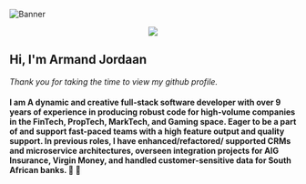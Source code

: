 ![Banner](https://github.com/ArmandJ77/ArmandJ77/blob/main/images/banner.jpg?raw=true)

<p align="center">
  <img src="[https://github.com/thmsgbrt/thmsgbrt/workflows/README%20build/badge.svg](https://komarev.com/ghpvc/?username=ArmandJ77&color=green)" /></p>

## Hi, I'm Armand Jordaan

*Thank you for taking the time to view my github profile.*

#### I am A dynamic and creative full-stack software developer with over 9 years of experience in producing robust code for high-volume companies in the FinTech, PropTech, MarkTech, and Gaming space. Eager to be a part of and support fast-paced teams with a high feature output and quality support. In previous roles, I have enhanced/refactored/ supported CRMs and microservice architectures, overseen integration projects for AIG Insurance, Virgin Money, and handled customer-sensitive data for South African banks. :rocket: :bank:
